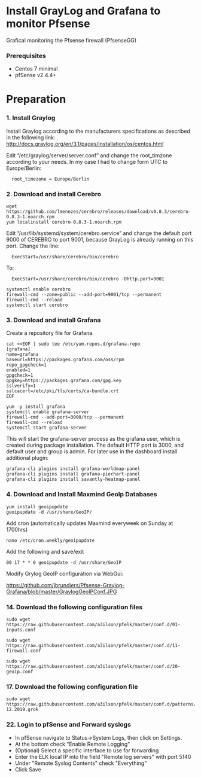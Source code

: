 # Install GrayLog and Grafana to monitor Pfsense
Grafical monitoring the Pfsense firewall (PfsenseGG)

### Prerequisites
- Centos 7 minimal 
- pfSense v2.4.4+ 


# Preparation

### 1. Install Graylog
Install Graylog according to the manufacturers specifications as described in the following link:
http://docs.graylog.org/en/3.1/pages/installation/os/centos.html

Edit “/etc/graylog/server/server.conf”  and change the root_timzone according to your needs. In my case I had to change 
form UTC to Europe/Berlin:
```
  root_timezone = Europe/Berlin 
```

### 2. Download and install Cerebro
```
wget https://github.com/lmenezes/cerebro/releases/download/v0.8.3/cerebro-0.8.3-1.noarch.rpm
yum localinstall cerebro-0.8.3-1.noarch.rpm
```
Edit “/usr/lib/systemd/system/cerebro.service”  and change the default port 9000 of CEREBRO to port 9001, 
because GrayLog is already running on this port.
Change the line:
```
  ExecStart=/usr/share/cerebro/bin/cerebro 
```
To:
```
  ExecStart=/usr/share/cerebro/bin/cerebro -Dhttp.port=9001
```
```
systemctl enable cerebro
firewall-cmd --zone=public --add-port=9001/tcp --permanent
firewall-cmd --reload
systemctl start cerebro
```
### 3. Download and install Grafana
Create a repository file for Grafana.
```
cat <<EOF | sudo tee /etc/yum.repos.d/grafana.repo
[grafana]
name=grafana
baseurl=https://packages.grafana.com/oss/rpm
repo_gpgcheck=1
enabled=1
gpgcheck=1
gpgkey=https://packages.grafana.com/gpg.key
sslverify=1
sslcacert=/etc/pki/tls/certs/ca-bundle.crt
EOF
```
```
yum -y install grafana
systemctl enable grafana-server
firewall-cmd --add-port=3000/tcp --permanent
firewall-cmd --reload
systemctl start grafana-server
```
This will start the grafana-server process as the grafana user, which is created during package installation. 
The default HTTP port is 3000, and default user and group is admin.
For later use in the dashboard install additional plugin:
```
grafana-cli plugins install grafana-worldmap-panel
grafana-cli plugins install grafana-piechart-panel
grafana-cli plugins install savantly-heatmap-panel
```
### 4. Download and Install Maxmind GeoIp Databases

```
yum install geoipupdate
geoipupdate -d /usr/share/GeoIP/
```
Add cron (automatically updates Maxmind everyweek on Sunday at 1700hrs)
```
nano /etc/cron.weekly/geoipupdate
```
Add the following and save/exit
```
00 17 * * 0 geoipupdate -d /usr/share/GeoIP
```
Modify Grylog GeoIP configuration via WebGui:

https://github.com/jbrundiers/Pfsense-Graylog-Grafana/blob/master/GraylogGeoIPConf.JPG


### 14. Download the following configuration files
```
sudo wget https://raw.githubusercontent.com/a3ilson/pfelk/master/conf.d/01-inputs.conf
```
```
sudo wget https://raw.githubusercontent.com/a3ilson/pfelk/master/conf.d/11-firewall.conf
```
```
sudo wget https://raw.githubusercontent.com/a3ilson/pfelk/master/conf.d/20-geoip.conf
```


### 17. Download the following configuration file
```
sudo wget https://raw.githubusercontent.com/a3ilson/pfelk/master/conf.d/patterns/pf-12.2019.grok
```


### 22. Login to pfSense and Forward syslogs
- In pfSense navigate to Status->System Logs, then click on Settings.
- At the bottom check "Enable Remote Logging"
- (Optional) Select a specific interface to use for forwarding
- Enter the ELK local IP into the field "Remote log servers" with port 5140
- Under "Remote Syslog Contents" check "Everything"
- Click Save



